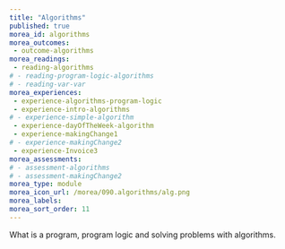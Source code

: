 ```yaml
---
title: "Algorithms"
published: true
morea_id: algorithms
morea_outcomes:
 - outcome-algorithms
morea_readings:
 - reading-algorithms
# - reading-program-logic-algorithms
# - reading-var-var
morea_experiences:
 - experience-algorithms-program-logic
 - experience-intro-algorithms
# - experience-simple-algorithm
 - experience-dayOfTheWeek-algorithm
 - experience-makingChange1
# - experience-makingChange2
 - experience-Invoice3
morea_assessments: 
# - assessment-algorithms
# - assessment-makingChange2
morea_type: module
morea_icon_url: /morea/090.algorithms/alg.png
morea_labels:
morea_sort_order: 11
---
```


What is a program, program logic and solving problems with algorithms.